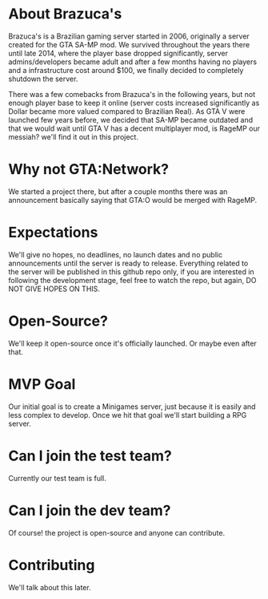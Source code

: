 # About Brazuca's
Brazuca's is a Brazilian gaming server started in 2006, originally a server created for the GTA SA-MP mod. We survived throughout the years there until late 2014, where the player base dropped significantly, server admins/developers became adult and after a few months having no players and a infrastructure cost around $100, we finally decided to completely shutdown the server.

There was a few comebacks from Brazuca's in the following years, but not enough player base to keep it online (server costs increased significantly as Dollar became more valued compared to Brazilian Real). As GTA V were launched few years before, we decided that SA-MP became outdated and that we would wait until GTA V has a decent multiplayer mod, is RageMP our messiah? we'll find it out in this project.

# Why not GTA:Network?
We started a project there, but after a couple months there was an announcement basically saying that GTA:O would be merged with RageMP.

# Expectations
We'll give no hopes, no deadlines, no launch dates and no public announcements until the server is ready to release. Everything related to the server will be published in this github repo only, if you are interested in following the development stage, feel free to watch the repo, but again, DO NOT GIVE HOPES ON THIS. 

# Open-Source?
We'll keep it open-source once it's officially launched. Or maybe even after that.

# MVP Goal
Our initial goal is to create a Minigames server, just because it is easily and less complex to develop. Once we hit that goal we'll start building a RPG server.

# Can I join the test team?
Currently our test team is full.

# Can I join the dev team?
Of course! the project is open-source and anyone can contribute.

# Contributing
We'll talk about this later.
